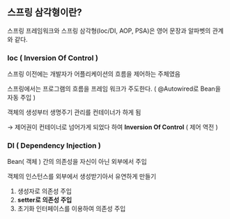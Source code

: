 ## 스프링 삼각형이란?

스프링 프레임워크와 스프링 삼각형(Ioc/DI, AOP, PSA)은 영어 문장과 알파벳의 관계와 같다.

### Ioc ( Inversion Of Control )

스프링 이전에는 개발자가 어플리케이션의 흐름을 제어하는 주체였음

스프링에서는 프로그램의 흐름을 프레임 워크가 주도한다. ( @Autowired로 Bean을 자동 주입 )

객체의 생성부터 생명주기 관리를 컨테이너가 하게 됨

→ 제어권이 컨테이너로 넘어가게 되었다 하여 **Inversion Of Control** ( 제어 역전 )

### DI  ( Dependency Injection )

Bean( 객체 ) 간의 의존성을 자신이 아닌 외부에서 주입

객체의 인스턴스를 외부에서 생성받기아서 유연하게 만들기

1. 생성자로 의존성 주입
2. **setter로 의존성 주입**
3. 초기화 인터페이스를 이용하여 의존성 주입
